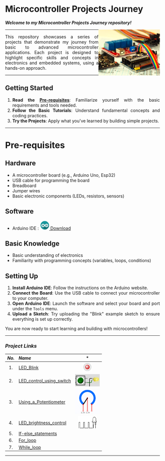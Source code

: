 # Microcontroller Projects Journey     

***Welcome to my Microcontroller Projects Journey repository!***

<img align = "right" width="200" height="150" src="./docs/images/Cover.jpg">

----

<div align="justify"> 
  
This repository showcases a series of projects that 
demonstrate my journey from basic to advanced microcontroller applications. 
Each project is designed to highlight specific skills and concepts in 
electronics and embedded systems, using a hands-on approach. 

</div>

----

<div align="justify"> 

## Getting Started

1. **Read the [Pre-requisites](#Pre-requisites)**: Familiarize yourself with the basic requirements and tools needed.
2. **Follow the Basic Tutorials**: Understand fundamental concepts and coding practices.
3. **Try the Projects**: Apply what you've learned by building simple projects.

----

# Pre-requisites

## Hardware

- A microcontroller board (e.g., Arduino Uno, Esp32)
- USB cable for programming the board
- Breadboard
- Jumper wires
- Basic electronic components (LEDs, resistors, sensors)

## Software

- Arduino IDE : <a href="https://www.arduino.cc/en/software"><img border="0" alt="arduino_logo" src="./docs/images/arduino-icon.jpg" width="30" height="30"> Download </a>

## Basic Knowledge

- Basic understanding of electronics
- Familiarity with programming concepts (variables, loops, conditions)

## Setting Up

1. **Install Arduino IDE**: Follow the instructions on the Arduino website.
2. **Connect the Board**: Use the USB cable to connect your microcontroller to your computer.
3. **Open Arduino IDE**: Launch the software and select your board and port under the `Tools` menu.
4. **Upload a Sketch**: Try uploading the "Blink" example sketch to ensure everything is set up correctly.

You are now ready to start learning and building with microcontrollers!

</div>

----

<div align="justify"> 

### ***Project Links***

|***No.***|***Name***|*|
|:---:|:----|:---:|
|1. |[LED_Blink](./Basic/LED_Blink/LED_Blink.md)|<img width="30" height="30" src="./docs/gifs/led_blink.gif">|
|2. |[LED_control_using_switch](./Basic/LED_control_using_switch/LED_control_using_switch.md)|<img width="80" height="40" src="./docs/gifs/push_button.gif">|
|3. |[Using_a_Potentiometer](./Basic/Using_a_Potentiometer/Using_a_Potentiometer.md)|<img width="80" height="80" src="./docs/gifs/potentiometer.gif">|
|4. |[LED_brightness_control](./Basic/LED_brightness_control/LED_brightness_control.md)|<img width="60" height="40" src="./docs/gifs/PWM.gif">|
|5. |[If-else_statements](./Intermediate/If-else_statements/If-else_statements.md)||
|6. |[For_loop](./Intermediate/For_loop/For_loop.md)||
|7. |[While_loop](./Intermediate/While_loop/While_loop.md)||

</div>

-----
